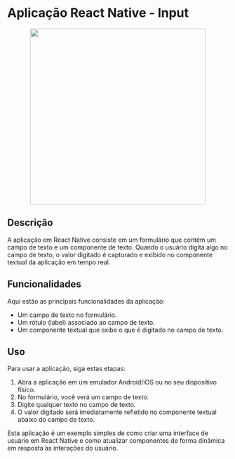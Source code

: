 # Aplicação React Native - Input

<div align="center"> 
    <img src="https://github.com/Savyo-Marques/Input-Text-React-Native/assets/129305960/5448d20b-4342-4889-a722-788868c4b103" width="400">
</div>

## Descrição

A aplicação em React Native consiste em um formulário que contém um campo de texto e um componente de texto. Quando o usuário digita algo no campo de texto, o valor digitado é capturado e exibido no componente textual da aplicação em tempo real.

## Funcionalidades

Aqui estão as principais funcionalidades da aplicação:

- Um campo de texto no formulário.
- Um rótulo (label) associado ao campo de texto.
- Um componente textual que exibe o que é digitado no campo de texto.

## Uso

Para usar a aplicação, siga estas etapas:

1. Abra a aplicação em um emulador Android/iOS ou no seu dispositivo físico.
2. No formulário, você verá um campo de texto.
3. Digite qualquer texto no campo de texto.
4. O valor digitado será imediatamente refletido no componente textual abaixo do campo de texto.

Esta aplicação é um exemplo simples de como criar uma interface de usuário em React Native e como atualizar componentes de forma dinâmica em resposta às interações do usuário.

